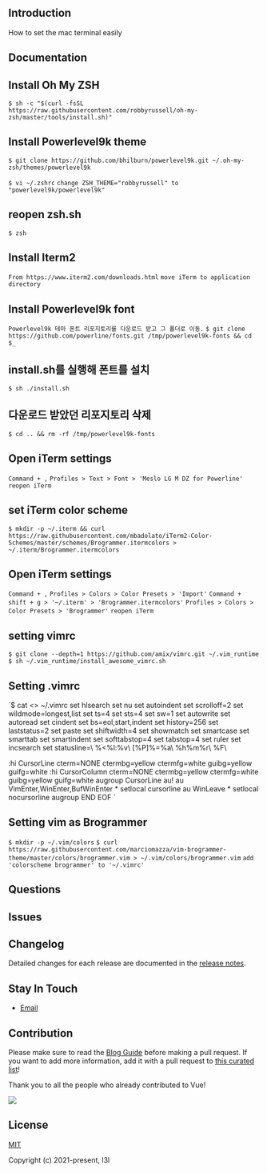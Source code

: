 ## Introduction
How to set the mac terminal easily

## Documentation



## Install Oh My ZSH
`$ sh -c "$(curl -fsSL https://raw.githubusercontent.com/robbyrussell/oh-my-zsh/master/tools/install.sh)"`

## Install Powerlevel9k theme
`$ git clone https://github.com/bhilburn/powerlevel9k.git ~/.oh-my-zsh/themes/powerlevel9k`

`$ vi ~/.zshrc`
`change ZSH_THEME="robbyrussell" to "powerlevel9k/powerlevel9k"`

## reopen zsh.sh
`$ zsh`

## Install Iterm2
`From https://www.iterm2.com/downloads.html`
`move iTerm to application directory`

## Install Powerlevel9k font
`Powerlevel9k 테마 폰트 리포지토리를 다운로드 받고 그 폴더로 이동.`
`$ git clone https://github.com/powerline/fonts.git /tmp/powerlevel9k-fonts && cd $_`

## install.sh를 실행해 폰트를 설치
`$ sh ./install.sh`

## 다운로드 받았던 리포지토리 삭제
`$ cd .. && rm -rf /tmp/powerlevel9k-fonts`

## Open iTerm settings
`Command + ,`
`Profiles > Text > Font > 'Meslo LG M DZ for Powerline'`
`reopen iTerm`

## set iTerm color scheme
`$ mkdir -p ~/.iterm && curl https://raw.githubusercontent.com/mbadolato/iTerm2-Color-Schemes/master/schemes/Brogrammer.itermcolors > ~/.iterm/Brogrammer.itermcolors`

## Open iTerm settings
`Command + ,`
`Profiles > Colors > Color Presets > 'Import'`
`Command + shift + g > '~/.iterm' > 'Brogrammer.itermcolors'`
`Profiles > Colors > Color Presets > 'Brogrammer'`
`reopen iTerm`

## setting vimrc
`$ git clone --depth=1 https://github.com/amix/vimrc.git ~/.vim_runtime`
`$ sh ~/.vim_runtime/install_awesome_vimrc.sh`

## Setting .vimrc
`$ cat <<EOF >> ~/.vimrc
set hlsearch
set nu
set autoindent
set scrolloff=2
set wildmode=longest,list
set ts=4
set sts=4
set sw=1
set autowrite
set autoread
set cindent
set bs=eol,start,indent
set history=256
set laststatus=2
set paste
set shiftwidth=4
set showmatch
set smartcase
set smarttab
set smartindent
set softtabstop=4
set tabstop=4
set ruler
set incsearch
set statusline=\ %<%l:%v\ [%P]%=%a\ %h%m%r\ %F\

:hi CursorLine   cterm=NONE ctermbg=yellow ctermfg=white guibg=yellow guifg=white
:hi CursorColumn cterm=NONE ctermbg=yellow ctermfg=white guibg=yellow guifg=white
augroup CursorLine
  au!
  au VimEnter,WinEnter,BufWinEnter * setlocal cursorline
  au WinLeave * setlocal nocursorline
augroup END
EOF
`

## Setting vim as Brogrammer
`$ mkdir -p ~/.vim/colors`
`$ curl https://raw.githubusercontent.com/marciomazza/vim-brogrammer-theme/master/colors/brogrammer.vim > ~/.vim/colors/brogrammer.vim`
`add 'colorscheme brogrammer' to '~/.vimrc'`



## Questions


## Issues


## Changelog

Detailed changes for each release are documented in the [release notes](https://github.com/l3l/github/releases).

## Stay In Touch

- [Email]()

## Contribution

Please make sure to read the [Blog Guide](https://blog.pigno.se/post/184576332493/완벽한-mac-작업환경-세팅하기-vim-zsh-tmux-iterm) before making a pull request. If you want to add more information, add it with a pull request to [this curated list](https://github.com/l3l/github.git)!

Thank you to all the people who already contributed to Vue!

<a href="https://github.com/vuejs/vue/graphs/contributors"><img src="https://opencollective.com/vuejs/contributors.svg?width=890" /></a>


## License

[MIT](https://opensource.org/licenses/MIT)

Copyright (c) 2021-present, l3l
